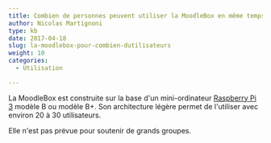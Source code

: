 ```yaml
---
title: Combien de personnes peuvent utiliser la MoodleBox en même temps ?
author: Nicolas Martignoni
type: kb
date: 2017-04-18
slug: la-moodlebox-pour-combien-dutilisateurs
weight: 10
categories:
  - Utilisation

---
```

La MoodleBox est construite sur la base d'un mini-ordinateur [Raspberry Pi 3][1] modèle B ou modèle B+. Son architecture légère permet de l'utiliser avec environ 20 à 30 utilisateurs.

Elle n'est pas prévue pour soutenir de grands groupes.

 [1]: https://www.raspberrypi.org/

